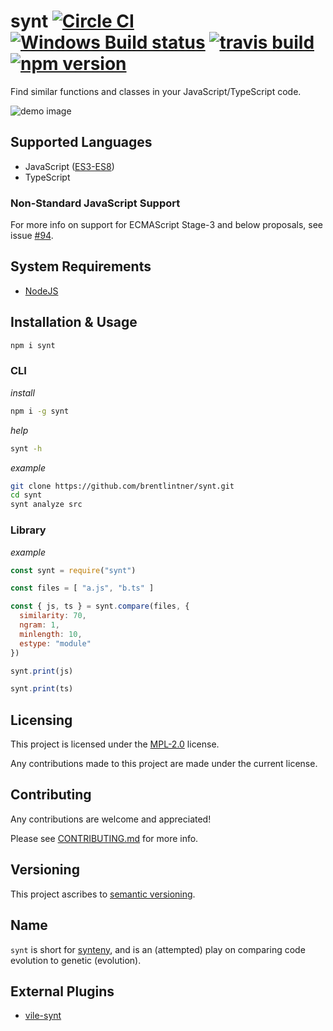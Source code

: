 # synt [![Circle CI](https://circleci.com/gh/brentlintner/synt.svg?style=shield)](https://circleci.com/gh/brentlintner/synt) [![Windows Build status](https://ci.appveyor.com/api/projects/status/t2hy3nxlqc685n1m/branch/master?svg=true)](https://ci.appveyor.com/project/brentlintner/synt/branch/master) [![travis build](https://travis-ci.org/brentlintner/synt.svg?branch=master)](https://travis-ci.org/brentlintner/synt) [![npm version](https://badge.fury.io/js/synt.svg)](https://badge.fury.io/js/synt)

Find similar functions and classes in your JavaScript/TypeScript code.

![demo image](https://user-images.githubusercontent.com/93340/26853130-c50f2724-4ade-11e7-905e-6923af2a759d.png)

## Supported Languages

* JavaScript ([ES3-ES8](https://github.com/jquery/esprima#features))
* TypeScript

### Non-Standard JavaScript Support

For more info on support for ECMAScript Stage-3 and below proposals, see issue [#94](https://github.com/brentlintner/synt/issues/94).

## System Requirements

* [NodeJS](http://nodejs.org)

## Installation & Usage

```sh
npm i synt
```

### CLI

*install*

```sh
npm i -g synt
```

*help*

```sh
synt -h
```

*example*

```sh
git clone https://github.com/brentlintner/synt.git
cd synt
synt analyze src
```

### Library

*example*

```javascript
const synt = require("synt")

const files = [ "a.js", "b.ts" ]

const { js, ts } = synt.compare(files, {
  similarity: 70,
  ngram: 1,
  minlength: 10,
  estype: "module"
})

synt.print(js)

synt.print(ts)
```

## Licensing

This project is licensed under the [MPL-2.0](LICENSE) license.

Any contributions made to this project are made under the current license.

## Contributing

Any contributions are welcome and appreciated!

Please see [CONTRIBUTING.md](CONTRIBUTING.md) for more info.

## Versioning

This project ascribes to [semantic versioning](http://semver.org).

## Name

`synt` is short for [synteny](http://en.wikipedia.org/wiki/Synteny), and is
an (attempted) play on comparing code evolution to genetic (evolution).

## External Plugins

* [vile-synt](https://github.com/forthright/vile-synt)
